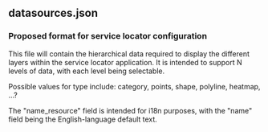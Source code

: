 ## datasources.json ##

### Proposed format for service locator configuration ###

This file will contain the hierarchical data required to display the different
layers within the service locator application. It is intended to support N levels
of data, with each level being selectable.

Possible values for type include: category, points, shape, polyline, heatmap, ...?

The "name_resource" field is intended for i18n purposes, with the "name" field being the English-language default text.
